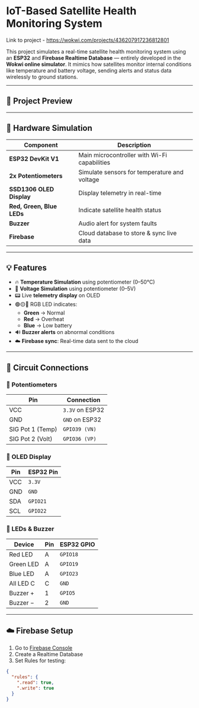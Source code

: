 # IoT-Based Satellite Health Monitoring System 

Link to project - https://wokwi.com/projects/436207917236812801


This project simulates a real-time satellite health monitoring system using an **ESP32** and **Firebase Realtime Database** — entirely developed in the **Wokwi online simulator**. It mimics how satellites monitor internal conditions like temperature and battery voltage, sending alerts and status data wirelessly to ground stations.

---

## 📸 Project Preview

> 

---

## 🔧 Hardware Simulation

| Component              | Description                                     |
|------------------------|-------------------------------------------------|
| **ESP32 DevKit V1**     | Main microcontroller with Wi-Fi capabilities   |
| **2x Potentiometers**   | Simulate sensors for temperature and voltage   |
| **SSD1306 OLED Display**| Display telemetry in real-time                 |
| **Red, Green, Blue LEDs** | Indicate satellite health status               |
| **Buzzer**              | Audio alert for system faults                  |
| **Firebase**            | Cloud database to store & sync live data       |

---

## 💡 Features

- 🔥 **Temperature Simulation** using potentiometer (0–50°C)
- 🔋 **Voltage Simulation** using potentiometer (0–5V)
- 📟 Live **telemetry display** on OLED
- 🟢🟡🔴 RGB LED indicates:
  - **Green** → Normal  
  - **Red** → Overheat  
  - **Blue** → Low battery
- 🔊 **Buzzer alerts** on abnormal conditions
- ☁️ **Firebase sync**: Real-time data sent to the cloud

---

## 🔌 Circuit Connections

### 📍 Potentiometers

| Pin     | Connection         |
|---------|--------------------|
| VCC     | `3.3V` on ESP32     |
| GND     | `GND` on ESP32      |
| SIG Pot 1 (Temp) | `GPIO39 (VN)` |
| SIG Pot 2 (Volt) | `GPIO36 (VP)` |

### 📍 OLED Display

| Pin | ESP32 Pin |
|-----|-----------|
| VCC | `3.3V`    |
| GND | `GND`     |
| SDA | `GPIO21`  |
| SCL | `GPIO22`  |

### 📍 LEDs & Buzzer

| Device | Pin | ESP32 GPIO |
|--------|-----|-------------|
| Red LED    | A | `GPIO18` |
| Green LED  | A | `GPIO19` |
| Blue LED   | A | `GPIO23` |
| All LED C  | C | `GND`    |
| Buzzer +   | 1 | `GPIO5`  |
| Buzzer −   | 2 | `GND`    |

---

## ☁️ Firebase Setup

1. Go to [Firebase Console](https://console.firebase.google.com/)  
2. Create a Realtime Database  
3. Set Rules for testing:
```json
{
  "rules": {
    ".read": true,
    ".write": true
  }
}
